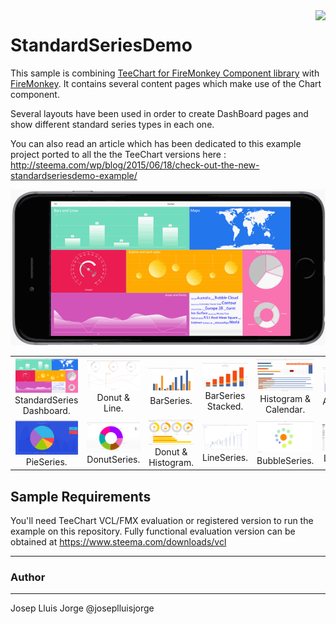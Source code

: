 <a href="https://www.steema.com/product/net_ios">
<img align="right" src="http://www.teechart.net/img/logos/teechart_vcl.png">
</a>

StandardSeriesDemo
==================

This sample is combining [TeeChart for FireMonkey Component library](https://www.steema.com/product/vcl) with [FireMonkey](https://www.embarcadero.com/products/rad-studio/fm-application-platform). 
It contains several content pages which make use of the Chart component. 

Several layouts have been used in order to create DashBoard pages and show different standard series types in each one.

You can also read an article which has been dedicated to this example project ported to all the the TeeChart versions here :
http://steema.com/wp/blog/2015/06/18/check-out-the-new-standardseriesdemo-example/

![](https://github.com/Steema/TeeChart-FireMonkey-samples/blob/master/StandardSeriesDemo/Screenshots/StandardSeriesDemo-FM-Framed.gif?raw=true "TeeChart for FireMonkey")

<table width="720" border="0" cellpadding="5">

<tr>

<td align="center" valign="center">
<a href="img src=https://github.com/Steema/TeeChart-FireMonkey-samples/blob/master/StandardSeriesDemo/Screenshots/image1.png"> 
<img src="https://github.com/Steema/TeeChart-FireMonkey-samples/blob/master/StandardSeriesDemo/Screenshots/image1.png" alt="TeeChart FireMonkey Dashboard" style="width:100px;"/>
</a>
<br />
StandardSeries Dashboard.
</td>

<td align="center" valign="center">
<a href="img src=https://github.com/Steema/TeeChart-FireMonkey-samples/blob/master/StandardSeriesDemo/Screenshots/image2.png"> 
<img src="https://github.com/Steema/TeeChart-FireMonkey-samples/blob/master/StandardSeriesDemo/Screenshots/image2.png" alt="TeeChart FireMonkey ashboard" style="width:100px;"/>
</a>
<br />
Donut & Line.
</td>

<td align="center" valign="center">
<a href="https://github.com/Steema/TeeChart-FireMonkey-samples/blob/master/StandardSeriesDemo/Screenshots/image3.png"> 
<img src="https://github.com/Steema/TeeChart-FireMonkey-samples/blob/master/StandardSeriesDemo/Screenshots/image3.png" alt="TeeChart FireMonkey Dashboard" style="width:100px;"/>
</a>
<br />
BarSeries.
</td>

<td align="center" valign="center">
<a href="https://github.com/Steema/TeeChart-FireMonkey-samples/blob/master/StandardSeriesDemo/Screenshots/image4.png"> 
<img src="https://github.com/Steema/TeeChart-FireMonkey-samples/blob/master/StandardSeriesDemo/Screenshots/image4.png" alt="TeeChart FireMonkey Dashboard" style="width:100px;"/>
</a>
<br />
BarSeries Stacked.
</td>

<td align="center" valign="center">
<a href="https://github.com/Steema/TeeChart-FireMonkey-samples/blob/master/StandardSeriesDemo/Screenshots/image5.png"> 
<img src="https://github.com/Steema/TeeChart-FireMonkey-samples/blob/master/StandardSeriesDemo/Screenshots/image5.png" alt="TeeChart FireMonkey Dashboard" style="width:100px;"/></a>
<br />
Histogram & Calendar.
</td>

<td align="center" valign="center">
<a href="https://github.com/Steema/TeeChart-FireMonkey-samples/blob/master/StandardSeriesDemo/Screenshots/image6.png"> 
<img src="https://github.com/Steema/TeeChart-FireMonkey-samples/blob/master/StandardSeriesDemo/Screenshots/image6.png" alt="TeeChart FireMonkey Dashboard" style="width:100px;"/>
</a>
<br />
AreaSeries.
</td>

</tr>

<tr>

<td align="center" valign="center">
<a href="https://github.com/Steema/TeeChart-FireMonkey-samples/blob/master/StandardSeriesDemo/Screenshots/image7.png"> 
<img src="https://github.com/Steema/TeeChart-FireMonkey-samples/blob/master/StandardSeriesDemo/Screenshots/image7.png" alt="TeeChart FireMonkey Dashboard" style="width:100px;"/>
</a>
<br />
PieSeries.
</td>

<td align="center" valign="center">
<a href="https://github.com/Steema/TeeChart-FireMonkey-samples/blob/master/StandardSeriesDemo/Screenshots/image8.png"> 
<img src="https://github.com/Steema/TeeChart-FireMonkey-samples/blob/master/StandardSeriesDemo/Screenshots/image8.png" alt="TeeChart FireMonkey Dashboard" style="width:100px;"/>
</a>
<br />
DonutSeries.
</td>

<td align="center" valign="center">
<a href="https://github.com/Steema/TeeChart-FireMonkey-samples/blob/master/StandardSeriesDemo/Screenshots/image9.png"> 
<img src="https://github.com/Steema/TeeChart-FireMonkey-samples/blob/master/StandardSeriesDemo/Screenshots/image9.png" alt="TeeChart FireMonkey Dashboard" style="width:100px;"/>
</a>
<br />
Donut & Histogram.
</td>

<td align="center" valign="center">
<a href="https://github.com/Steema/TeeChart-FireMonkey-samples/blob/master/StandardSeriesDemo/Screenshots/image10.png"> 
<img src="https://github.com/Steema/TeeChart-FireMonkey-samples/blob/master/StandardSeriesDemo/Screenshots/image10.png" alt="TeeChart FireMonkey Dashboard" style="width:100px;"/>
</a>
<br />
LineSeries.
</td>

<td align="center" valign="center">
<a href="https://github.com/Steema/TeeChart-FireMonkey-samples/blob/master/StandardSeriesDemo/Screenshots/image11.png"> 
<img src="https://github.com/Steema/TeeChart-FireMonkey-samples/blob/master/StandardSeriesDemo/Screenshots/image11.png" alt="TeeChart FireMonkey Dashboard" style="width:100px;"/>
</a>
<br />
BubbleSeries.
</td>

<td align="center" valign="center">
<a href="https://github.com/Steema/TeeChart-FireMonkey-samples/blob/master/StandardSeriesDemo/Screenshots/image12.png"> 
<img src="https://github.com/Steema/TeeChart-FireMonkey-samples/blob/master/StandardSeriesDemo/Screenshots/image12.png" alt="TeeChart FireMonkey Dashboard" style="width:100px;"/>
</a>
<br />
LineSeries.
</td>

</tr>

</table>


## Sample Requirements

You'll need TeeChart VCL/FMX evaluation or registered version to run the example on this repository. Fully functional evaluation version can be obtained at https://www.steema.com/downloads/vcl

---
### Author
------
Josep Lluis Jorge
@joseplluisjorge